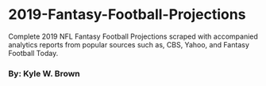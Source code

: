 # 2019-Fantasy-Football-Projections

Complete 2019 NFL Fantasy Football Projections scraped with accompanied analytics reports from popular sources such as, CBS, Yahoo, and Fantasy Football Today.

### By: Kyle W. Brown
